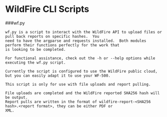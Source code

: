 # WildFire CLI Scripts

###wf.py

    wf.py is a script to interact with the WildFire API to upload files or pull back reports on specific hashes.  You
    need to have the argparse and requests installed.  Both modules perform their functions perfectly for the work that
    is looking to be completed.

    For functional assistance, check out the -h or --help options while executing the wf.py script.

    Currently the script is configured to use the WildFire public cloud, but you can easily adapt it to use your WF-500.

    This script is only for use with file uploads and report pulling.

    File uploads are completed and the WildFire reported SHA256 hash will be output.
    Report pulls are written in the format of wildfire-report-<SHA256 hash>.<report format>, they can be either PDF or
    XML.

